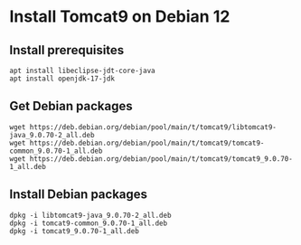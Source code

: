 # Install Tomcat9 on Debian 12

## Install prerequisites
```
apt install libeclipse-jdt-core-java
apt install openjdk-17-jdk
```

## Get Debian packages
```
wget https://deb.debian.org/debian/pool/main/t/tomcat9/libtomcat9-java_9.0.70-2_all.deb
wget https://deb.debian.org/debian/pool/main/t/tomcat9/tomcat9-common_9.0.70-1_all.deb
wget https://deb.debian.org/debian/pool/main/t/tomcat9/tomcat9_9.0.70-1_all.deb
```

## Install Debian packages
```
dpkg -i libtomcat9-java_9.0.70-2_all.deb
dpkg -i tomcat9-common_9.0.70-1_all.deb
dpkg -i tomcat9_9.0.70-1_all.deb
```
